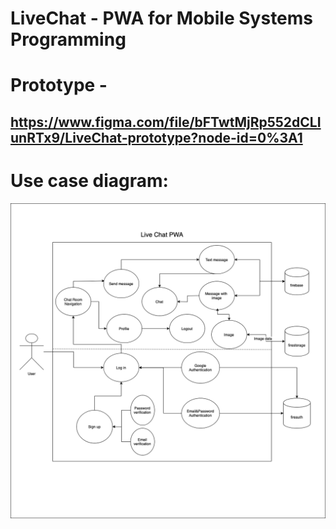 # LiveChat - PWA for Mobile Systems Programming

# Prototype - 
## https://www.figma.com/file/bFTwtMjRp552dCLIunRTx9/LiveChat-prototype?node-id=0%3A1

# Use case diagram:

![Screenshot](src/assets/use-case-diagram.png)